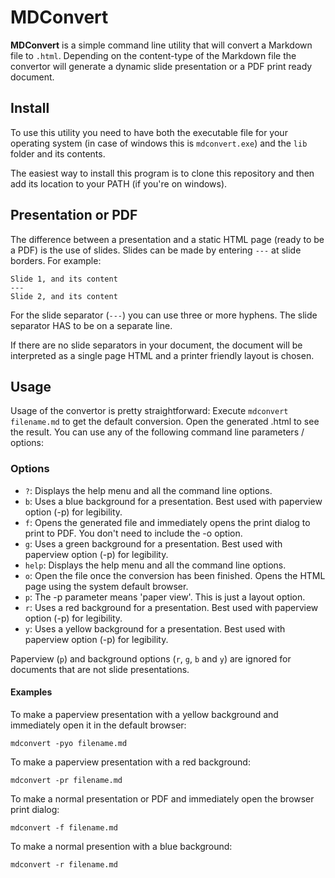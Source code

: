 # MDConvert
__MDConvert__ is a simple command line utility that will convert a Markdown file to `.html`. Depending on the content-type of the Markdown file
the convertor will generate a dynamic slide presentation or a PDF print ready document.

## Install
To use this utility you need to have both the executable file for your operating system (in case of windows this is `mdconvert.exe`) and the 
`lib` folder and its contents. 

The easiest way to install this program is to clone this repository and then add its location to your PATH (if you're on windows).

## Presentation or PDF
The difference between a presentation and a static HTML page (ready to be a PDF) is the use of slides. Slides can be made by entering
`---` at slide borders. For example:
```
Slide 1, and its content
---
Slide 2, and its content
```
For the slide separator (`---`) you can use three or more hyphens. The slide separator HAS to be on a separate line.

If there are no slide separators in your document, the document will be interpreted as a single page HTML and a printer friendly
layout is chosen.

## Usage
Usage of the convertor is pretty straightforward: Execute `mdconvert filename.md` to get the default conversion. Open the generated .html
to see the result. You can use any of the following command line parameters / options:

### Options
- `?`: Displays the help menu and all the command line options.
- `b`: Uses a blue background for a presentation. Best used with paperview option (-p) for legibility.
- `f`: Opens the generated file and immediately opens the print dialog to print to PDF. You don't need to include the -o option.
- `g`: Uses a green background for a presentation. Best used with paperview option (-p) for legibility.
- `help`: Displays the help menu and all the command line options.
- `o`: Open the file once the conversion has been finished. Opens the HTML page using the system default browser.
- `p`: The -p parameter means 'paper view'. This is just a layout option. 
- `r`: Uses a red background for a presentation. Best used with paperview option (-p) for legibility.
- `y`: Uses a yellow background for a presentation. Best used with paperview option (-p) for legibility.

Paperview (`p`) and background options (`r`, `g`, `b` and `y`) are ignored for documents that are not slide presentations.

#### Examples
To make a paperview presentation with a yellow background and immediately open it in the default browser:
```
mdconvert -pyo filename.md
```
To make a paperview presentation with a red background:
```
mdconvert -pr filename.md
```
To make a normal presentation or PDF and immediately open the browser print dialog:
```
mdconvert -f filename.md
```
To make a normal presention with a blue background:
```
mdconvert -r filename.md
```
